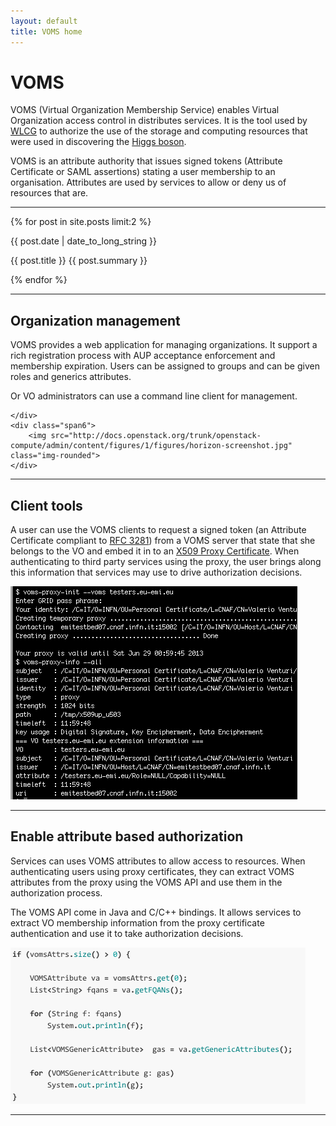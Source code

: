 ```yaml
---
layout: default
title: VOMS home
---
```


<div class="marketing">
	<h1>VOMS</h1>
	<p class="lead">VOMS (Virtual Organization Membership Service) enables Virtual Organization access control in distributes services. It is the tool used by <a href="http://wlcg.web.cern.ch/">WLCG</a> to authorize the use of the storage and computing resources that were used in discovering the <a href="http://press.web.cern.ch/press-releases/2012/07/cern-experiments-observe-particle-consistent-long-sought-higgs-boson">Higgs boson</a>.</p> 
	<p>VOMS is an attribute authority that issues signed tokens (Attribute Certificate or SAML assertions) stating a user membership to an organisation. Attributes are used by services to allow or deny us of resources that are.</p>
</div>

<hr class="soften">

{% for post in site.posts limit:2 %}
<div class="row-fluid marketing">
	<div class="span2">
		<p class="text-left">{{ post.date | date_to_long_string }}</p>
	</div>
	<div class="span10">
		<p><span class="news-title">{{ post.title }}</span> {{ post.summary }}</p>
  </div>
</div>
{% endfor %}

<hr class="soften">

<div class="row-fluid marketing">
	<div class="span6">
		<h2 class="">Organization management</h2>
		<p class="">VOMS provides a web application for managing organizations. It support a rich registration process with AUP acceptance enforcement and membership expiration. Users can be assigned to groups and can be given roles and generics attributes.</p>
		<p class="">Or VO administrators can use a command line client for management.</p>
		
	</div>
	<div class="span6">
		<img src="http://docs.openstack.org/trunk/openstack-compute/admin/content/figures/1/figures/horizon-screenshot.jpg" class="img-rounded">
	</div>
</div>

<hr class="soften">

<div class="row-fluid marketing">
	<div class="span6">
		<h2 class="">Client tools</h2>
		<p class="">A user can use the VOMS clients to request a signed token (an Attribute Certificate compliant to <a href="http://www.ietf.org/rfc/rfc3281.txt">RFC 3281</a>) from a VOMS server that state that she belongs to the VO and embed it in to an <a href="http://www.ietf.org/rfc/rfc3820.txt">X509 Proxy Certificate</a>. When authenticating to third party services using the proxy, the user brings along this information that services may use to drive authorization decisions.
		</p>
	</div>
	<div class="span6">
		<img src="assets/img/clients.png" class="img-polaroid">
	</div>
</div>

<hr class="soften">

<div class="row-fluid marketing">
	<div class="span6">
		<h2>Enable attribute based authorization</h2>
		<p>Services can uses VOMS attributes to allow access to resources. When authenticating users using proxy certificates, they can extract VOMS attributes from the proxy using the VOMS API and use them in the authorization process.</p>
		<p>The VOMS API come in Java and C/C++ bindings. It allows services to extract VO membership information from the proxy certificate authentication and use it to take authorization decisions.</p>
	</div>
	<div class="span6">
		<img src="assets/img/snippet.png" class="img-rounded">
	</div>
</div>

<hr class="soften">

</div>

